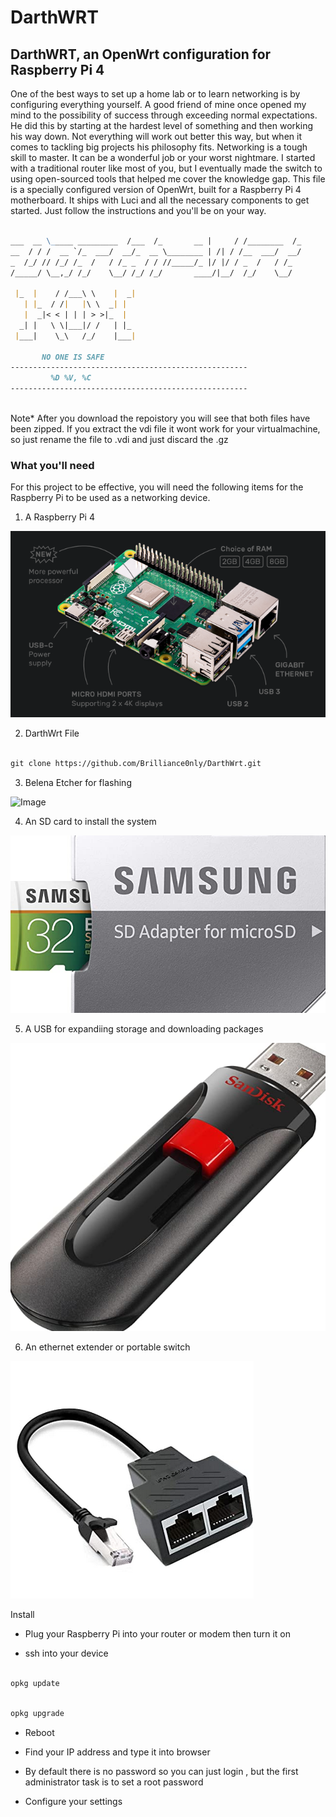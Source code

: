 # DarthWRT
## DarthWRT, an OpenWrt configuration for Raspberry Pi 4



One of the best ways to set up a home lab or to learn networking is by configuring everything yourself. A good friend of mine once opened my mind to the possibility of success through exceeding normal expectations. He did this by starting at the hardest level of something and then working his way down. Not everything will work out better this way, but when it comes to tackling big projects his philosophy fits. Networking is a tough skill to master. It can be a wonderful job or your worst nightmare. I started with a traditional router like most of you, but  I eventually made the switch to using open-sourced tools that helped me cover the knowledge gap. This file is a specially configured version of OpenWrt, built for a Raspberry Pi 4 motherboard. It ships with Luci and all the necessary components to get started. Just follow the instructions and you'll be on your way. 

```markdown

___  __ \_____ _________  /___  /_       __ |     / /________  /_
__  / / /  __ `/_  ___/  __/_  __ \________ | /| / /__  ___/  __/
_  /_/ // /_/ /_  /   / /_ _  / / //_____/_ |/ |/ / _  /   / /_  
/_____/ \__,_/ /_/    \__/ /_/ /_/       ____/|__/  /_/    \__/  

 |_  |    / /___\ \    |  _|
   | |_  / /|   |\ \  _| |  
   |  _|< < | | | > >|_  |  
  _| |   \ \|___|/ /   | |_ 
 |___|    \_\   /_/    |___|

       NO ONE IS SAFE  
-----------------------------------------------------
         %D %V, %C       
----------------------------------------------------- 



```    

        
Note* After you download the repoistory you will see that both files have been zipped. If you extract the vdi file it wont work for your virtualmachine, so just rename the file to .vdi and just discard the .gz 


### What you'll need



For this project to be effective, you will need the following items for the Raspberry Pi to be used as a networking device. 



1. A Raspberry Pi 4



![Image](https://github.com/1yc4n0rn0t/DarthWRT/blob/main/DWRTpi/DarthWrt/pi4.png)



2. DarthWrt File



```markdown

git clone https://github.com/Brilliance0nly/DarthWrt.git

```

3. Belena Etcher for flashing 



![Image](https://github.com/1yc4n0rn0t/DarthWRT/blob/main/DarthWrt/etcher.png](https://github.com/1yc4n0rn0t/DarthWRT/blob/main/DWRTpi/DarthWrt/etcher.png))



4. An SD card to install the system


![Image](https://github.com/1yc4n0rn0t/DarthWRT/blob/main/DWRTpi/DarthWrt/SDcard.png)



5. A USB for expandiing storage and downloading packages 

![Image](https://github.com/1yc4n0rn0t/DarthWRT/blob/main/DWRTpi/DarthWrt/usb.png)


6. An ethernet extender or portable switch

![Image](https://github.com/1yc4n0rn0t/DarthWRT/blob/main/DWRTpi/DarthWrt/ethernet.png)





Install 



- Plug your Raspberry Pi into your router or modem then turn it on

- ssh into your device 



```markdown

opkg update

```



```markdown

opkg upgrade

```

- Reboot

- Find your IP address and type it into browser

- By default there is no password so you can just login , but the first administrator task is to set a root password

- Configure your settings
